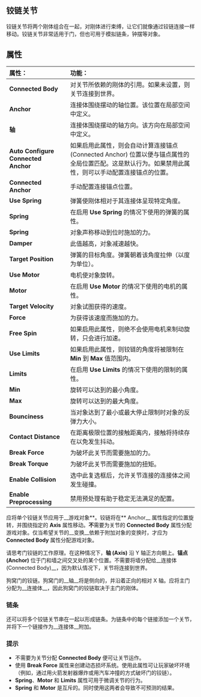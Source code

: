 ## 铰链关节

铰链关节将两个刚体组合在一起，对刚体进行束缚，让它们就像通过铰链连接一样移动。铰链关节非常适用于门，但也可用于模拟链条，钟摆等对象。

## 属性

| 属性：                              | 功能：                                                       |
| :---------------------------------- | :----------------------------------------------------------- |
| **Connected Body**                  | 对关节所依赖的刚体的引用。如果未设置，则关节连接到世界。     |
| **Anchor**                          | 连接体围绕摆动的轴位置。该位置在局部空间中定义。             |
| **轴**                              | 连接体围绕摆动的轴方向。该方向在局部空间中定义。             |
| **Auto Configure Connected Anchor** | 如果启用此属性，则会自动计算连接锚点 (Connected Anchor) 位置以便与锚点属性的全局位置匹配。这是默认行为。如果禁用此属性，则可以手动配置连接锚点的位置。 |
| **Connected Anchor**                | 手动配置连接锚点位置。                                       |
| **Use Spring**                      | 弹簧使刚体相对于其连接体呈现特定角度。                       |
| **Spring**                          | 在启用 **Use Spring** 的情况下使用的弹簧的属性。             |
| **Spring**                          | 对象声称移动到位时施加的力。                                 |
| **Damper**                          | 此值越高，对象减速越快。                                     |
| **Target Position**                 | 弹簧的目标角度。弹簧朝着该角度拉伸（以度为单位）。           |
| **Use Motor**                       | 电机使对象旋转。                                             |
| **Motor**                           | 在启用 **Use Motor** 的情况下使用的电机的属性。              |
| **Target Velocity**                 | 对象试图获得的速度。                                         |
| **Force**                           | 为获得该速度而施加的力。                                     |
| **Free Spin**                       | 如果启用此属性，则绝不会使用电机来制动旋转，只会进行加速。   |
| **Use Limits**                      | 如果启用此属性，则铰链的角度将被限制在 **Min** 到 **Max** 值范围内。 |
| **Limits**                          | 在启用 **Use Limits** 的情况下使用的限制的属性。             |
| **Min**                             | 旋转可以达到的最小角度。                                     |
| **Max**                             | 旋转可以达到的最大角度。                                     |
| **Bounciness**                      | 当对象达到了最小或最大停止限制时对象的反弹力大小。           |
| **Contact Distance**                | 在距离极限位置的接触距离内，接触将持续存在以免发生抖动。     |
| **Break Force**                     | 为破坏此关节而需要施加的力。                                 |
| **Break Torque**                    | 为破坏此关节而需要施加的扭矩。                               |
| **Enable Collision**                | 选中此复选框后，允许关节连接的连接体之间发生碰撞。           |
| **Enable Preprocessing**            | 禁用预处理有助于稳定无法满足的配置。                         |

应将单个铰链关节应用于__游戏对象**。铰链将在** Anchor__ 属性指定的位置旋转，并围绕指定的 **Axis** 属性移动。**不**需要为关节的 **Connected Body** 属性分配游戏对象。仅当希望关节的__变换__依赖于附加对象的变换时，才应为 **Connected Body** 属性分配游戏对象。

请思考门铰链的工作原理。在这种情况下，__轴 (Axis)__ 沿 Y 轴正方向朝上。**锚点 (Anchor)** 位于门和墙之间交叉处的某个位置。不需要将墙分配给__连接体 (Connected Body)__，因为默认情况下，关节将连接到世界。

狗窝门的铰链。狗窝门的__轴__将是侧向的，并沿着正向的相对 X 轴。应将主门分配为__连接体__，因此狗窝门的铰链取决于主门的刚体。

### 链条

还可以将多个铰链关节串在一起以形成链条。为链条中的每个链接添加一个关节，并将下一个链接作为__连接体__附加。

### 提示

- 不需要为关节分配 **Connected Body** 便可让关节运作。
- 使用 **Break Force** 属性来创建动态损坏系统。使用此属性可让玩家破坏环境（例如，通过用火箭发射器爆炸或用汽车冲撞的方式破坏门的铰链）。
- **Spring**、**Motor** 和 **Limits** 属性可用于微调关节的行为。
- **Spring** 和 **Motor** 是互斥的。同时使用这两者会导致不可预测的结果。



